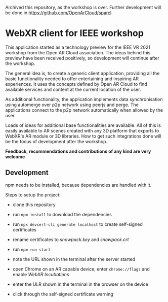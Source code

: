 Archived this repository, as the workshop is over. Further development will be done in https://github.com/OpenArCloud/sparcl


# WebXR client for IEEE workshop

This application started as a technology preview for the IEEE VR 2021 workshop from
the Open AR Cloud association. The ideas behind this preview have been received 
positively, so development will continue after the workshop.

The general idea is, to create a generic client application, providing all the basic
functionality needed to offer entertaining and inspiring AR experiences. It uses the
concepts defined by Open AR Cloud to find available services and content at the 
current location of the user.

As additional functionality, the application implements data synchronisation using
automerge over p2p network using peerjs and perge. The applications connect to 
the p2p network automatically when allowed by the user.

Loads of ideas for additional base functionalities are available. All of this is 
easily available to AR scenes created with any 3D platform that exports to WebXR's 
AR module or 3D libraries. How to get such integrations done will be the focus of 
development after the workshop.

**Feedback, recommendations and contributions of any kind are very welcome**

## Development

npm needs to be installed, because dependencies are handled with it. 

Steps to setup the project: 
* clone this repository
* run `npm install` to download the dependencies
* run `npx devcert-cli generate localhost` to create self-signed certificates
* rename certificates to _snowpack.key_ and _snowpack.crt_
* run `npm run start`
* note the URL shown in the terminal after the server started


* open Chrome on an AR capable device, enter `chrome://flags` and enable _WebXR Incubations_
* enter the ULR shown in the terminal in the browser on the device 
* click through the self-signed certificate warning

